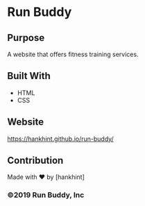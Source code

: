# Run Buddy

## Purpose
A website that offers fitness training services.

## Built With
* HTML
* CSS

## Website
https://hankhint.github.io/run-buddy/

## Contribution
Made with ❤️ by [hankhint]

### ©️2019 Run Buddy, Inc

